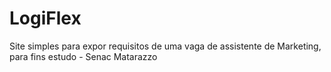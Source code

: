 # LogiFlex

Site simples para expor requisitos de uma vaga de assistente de Marketing, para fins estudo - Senac Matarazzo
